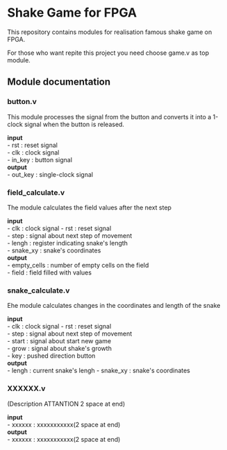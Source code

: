 # Shake Game for FPGA

This repository contains modules for realisation famous shake game on FPGA.

For those who want repite this project you need choose game.v as top module.

## Module documentation

### button.v
This module processes the signal from the button and converts it into a 1-clock signal when the button is released.  

**input**  
\- rst : reset signal  
\- clk : clock signal  
\- in_key : button signal  
**output**  
\- out_key : single-clock signal  

### field_calculate.v
The module calculates the field values after the next step

**input**  
\- clk : clock signal 
\- rst : reset signal  
\- step : signal about next step of movement  
\- lengh : register indicating snake's length  
\- snake_xy : snake's coordinates  
**output**  
\- empty_cells : number of empty cells on the field  
\- field : field filled with values  

### snake_calculate.v
Еhe module calculates changes in the coordinates and length of the snake  

**input**  
\- clk : clock signal 
\- rst : reset signal  
\- step : signal about next step of movement  
\- start : signal about start new game  
\- grow : signal about shake's growth  
\- key : pushed direction button  
**output**  
\- lengh : current snake's lengh 
\- snake_xy : snake's coordinates  

### XXXXXX.v
(Description ATTANTION 2 space at end)  

**input**  
\- xxxxxx : xxxxxxxxxxx(2 space at end)  
**output**  
\- xxxxxx : xxxxxxxxxxx(2 space at end)  
